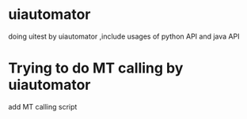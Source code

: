 # uiautomator
doing uitest by uiautomator ,include usages of python API and java API
# Trying to do MT calling by uiautomator
add MT calling script
